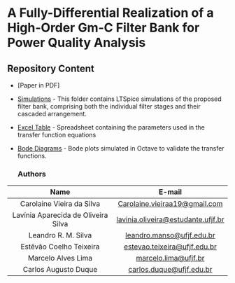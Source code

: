 # A Fully-Differential Realization of a High-Order Gm-C Filter Bank for Power Quality Analysis

## Repository Content

* [Paper in PDF]
* [Simulations](https://github.com/laviniadeoliveira/A-Fully-Differential-Realization-of-a-High-Order-Gm-C-Filter-Bank-for-Power-Quality-Analysis/Simulations.zip) - This folder contains LTSpice simulations of the proposed filter bank, comprising both the individual filter stages and their cascaded arrangement.
* [Excel Table](https://github.com/laviniadeoliveira/A-Fully-Differential-Realization-of-a-High-Order-Gm-C-Filter-Bank-for-Power-Quality-Analysis/Parameter.xlsx) - Spreadsheet containing the parameters used in the transfer function equations
* [Bode Diagrams](https://github.com/laviniadeoliveira/A-Fully-Differential-Realization-of-a-High-Order-Gm-C-Filter-Bank-for-Power-Quality-Analysis/BodeDiagrams.zip) - Bode plots simulated in Octave to validate the transfer functions.

  ### Authors

| Name | E-mail|
| :---:  | :---: |
| Carolaine Vieira da Silva | Carolaine.vieiraa19@gmail.com |
| Lavínia Aparecida de Oliveira Silva | lavinia.oliveira@estudante.ufjf.br |
| Leandro R. M. Silva | leandro.manso@ufjf.edu.br |
| Estêvão Coelho Teixeira | estevao.teixeira@ufjf.edu.br |
| Marcelo Alves Lima | marcelo.lima@ufjf.br |
| Carlos Augusto Duque | carlos.duque@ufjf.edu.br |

